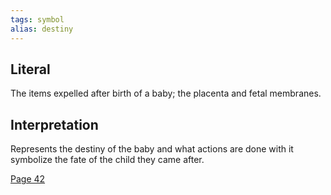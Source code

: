```yaml
---
tags: symbol
alias: destiny
---
```

## Literal
The items expelled after birth of a baby; the placenta and fetal membranes.

## Interpretation
Represents the destiny of the baby and what actions are done with it symbolize the fate of the child they came after.

[Page 42](/BMU.pdf#page=54)